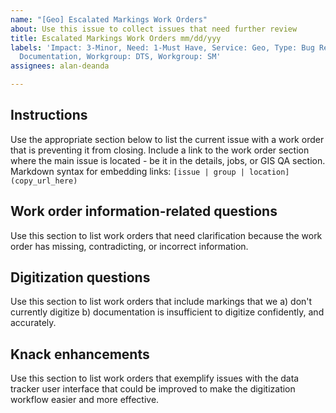 ```yaml
---
name: "[Geo] Escalated Markings Work Orders"
about: Use this issue to collect issues that need further review
title: Escalated Markings Work Orders mm/dd/yyy
labels: 'Impact: 3-Minor, Need: 1-Must Have, Service: Geo, Type: Bug Report, Type:
  Documentation, Workgroup: DTS, Workgroup: SM'
assignees: alan-deanda

---
```


## Instructions ##
Use the appropriate section below to list the current issue with a work order that is preventing it from closing. Include a link to the work order section where the main issue is located - be it in the details, jobs, or GIS QA section. 
Markdown syntax for embedding links: `[issue | group | location](copy_url_here)`


## Work order information-related questions ##
Use this section to list work orders that need clarification because the work order has missing, contradicting, or incorrect information.



## Digitization questions ##
Use this section to list work orders that include markings that we a) don't currently digitize b) documentation is insufficient to digitize confidently, and accurately.



## Knack enhancements ##
Use this section to list work orders that exemplify issues with the data tracker user interface that could be improved to make the digitization workflow easier and more effective.
